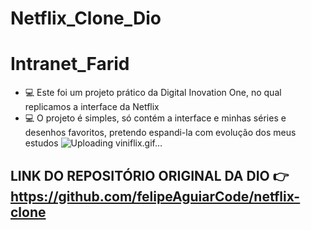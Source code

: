 # Netflix_Clone_Dio

# Intranet_Farid

- 💻 Este foi um projeto prático da Digital Inovation One, no qual replicamos a interface da
  Netflix
- 💻 O projeto é simples, só contém a interface e minhas séries e desenhos favoritos, pretendo espandi-la com evolução dos meus estudos
![Uploading viniflix.gif…]()



## LINK DO REPOSITÓRIO ORIGINAL DA DIO 👉 https://github.com/felipeAguiarCode/netflix-clone
